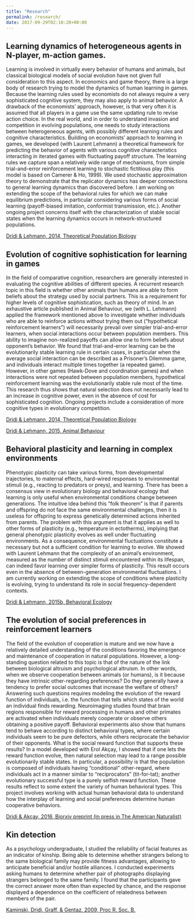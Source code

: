 ```yaml
---
title: "Research"
permalink: /research/
date: 2017-09-29T02:10:20+00:00
---
```


## Learning dynamics of heterogeneous agents in N-player, m-action games.


Learning is involved in virtually every behavior of humans and animals, but classical biological models of social evolution have not given full consideration to this aspect. In economics and game theory, there is a large body of research trying to model the dynamics of human learning in games. Because the learning rules used by economists do not always require a very sophisticated cognitive system, they may also apply to animal behavior. A drawback of the economists’ approach, however, is that very often it is assumed that all players in a game use the same updating rule to revise action choice. In the real world, and in order to understand invasion and competition in evolving populations, one needs to study interactions between heterogeneous agents, with possibly different learning rules and cognitive characteristics. Building on economists’ approach to learning in games, we developed (with Laurent Lehmann) a theoretical framework for predicting the behavior of agents with various cognitive characteristics interacting in iterated games with fluctuating payoff structure. The learning rules we capture span a relatively wide range of mechanisms, from simple trial-and-error reinforcement learning to stochastic fictitious play (this model is based on Camerer & Ho, 1999). We used stochastic approximation theory to demonstrate that the replicator dynamics has deeper connections to general learning dynamics than discovered before. I am working on extending the scope of the behavioral rules for which we can make equilibrium predictions, in particular considering various forms of social learning (payoff-biased imitation, conformist transmission, etc.). Another ongoing project concerns itself with the characterization of stable social states when the learning dynamics occurs in network-structured populations.

[Dridi & Lehmann, 2014, Theoretical Population Biology](http://dx.doi.org/10.1016/j.tpb.2013.09.003)

## Evolution of cognitive sophistication for learning in games

In the field of comparative cognition, researchers are generally interested in evaluating the cognitive abilities of different species. A recurrent research topic in this field is whether other animals than humans are able to form beliefs about the strategy used by social partners. This is a requirement for higher levels of cognitive sophistication, such as theory of mind. In an exhaustive article published in Animal Behaviour, we (with L. Lehmann) applied the framework mentioned above to investigate whether individuals who are able to reinforce actions without trying them out (“hypothetical reinforcement learners”) will necessarily prevail over simpler trial-and-error learners, when social interactions occur between population members. This ability to imagine non-realized payoffs can allow one to form beliefs about opponent’s behavior. We found that trial-and-error learning can be the evolutionarily stable learning rule in certain cases, in particular when the average social interaction can be described as a Prisoner’s Dilemma game, and individuals interact multiple times together (a repeated game). However, in other games (Hawk-Dove and coordination games) and when interactions were not repeated between population members, hypothetical reinforcement learning was the evolutionarily stable rule most of the time. This research thus shows that natural selection does not necessarily lead to an increase in cognitive power, even in the absence of cost for sophisticated cognition. Ongoing projects include a consideration of more cognitive types in evolutionary competition.

[Dridi & Lehmann, 2014, Theoretical Population Biology](http://dx.doi.org/10.1016/j.tpb.2013.09.003)

[Dridi & Lehmann, 2015, Animal Behaviour](http://dx.doi.org/10.1016/j.anbehav.2015.01.037)

## Behavioral plasticity and learning in complex environments

Phenotypic plasticity can take various forms, from developmental trajectories, to maternal effects, hard-wired responses to environmental stimuli (e.g., reacting to predators or preys), and learning. There has been a consensus view in evolutionary biology and behavioral ecology that learning is only useful when environmental conditions change between generations. The intuitive idea behind this “folk theorem” is that if parents and offspring do not face the same environmental challenges, then it is useless for offspring to express genetically determined actions inherited from parents. The problem with this argument is that it applies as well to other forms of plasticity (e.g., temperature in ectotherms), implying that general phenotypic plasticity evolves as well under fluctuating environments. As a consequence, environmental fluctuations constitute a necessary but not a sufficient condition for learning to evolve. We showed with Laurent Lehmann that the complexity of an animal’s environment, measured as the number of distinct stimuli encountered within its lifespan, can indeed favor learning over simpler forms of plasticity. This result occurs even in the absence of between-generation environmental fluctuations. I am currently working on extending the scope of conditions where plasticity is evolving, trying to understand its role in social frequency-dependent contexts.

[Dridi & Lehmann, 2015b, Behavioral Ecology](http://beheco.oxfordjournals.org/content/27/3/842)

## The evolution of social preferences in reinforcement learners

The field of the evolution of cooperation is mature and we now have a relatively detailed understanding of the conditions favoring the emergence and maintenance of cooperation in natural populations. However, a long-standing question related to this topic is that of the nature of the link between biological altruism and psychological altruism. In other words, when we observe cooperation between animals (or humans), is it because they have intrinsic other-regarding preferences? Do they generally have a tendency to prefer social outcomes that increase the welfare of others? Answering such questions requires modeling the evolution of the reward function of individuals, i.e. the function that tells which states of the world an individual finds rewarding. Neuroimaging studies found that brain regions responsible for reward processing in humans and other primates are activated when individuals merely cooperate or observe others obtaining a positive payoff. Behavioral experiments also show that humans tend to behave according to distinct behavioral types, where certain individuals seem to be pure defectors, while others reciprocate the behavior of their opponents. What is the social reward function that supports these results? In a model developed with Erol Akçay, I showed that if one lets the reward function evolve, then natural selection may lead to a range possible evolutionarily stable states. In particular,  a possibility is that the population is composed of individuals having “conditional” other-regard, where individuals act in a manner similar to “reciprocators” (tit-for-tat); another evolutionary successful type is a purely selfish reward function. These results reflect to some extent the variety of human behavioral types. This project involves working with actual human behavioral data to understand how the interplay of learning and social preferences determine human cooperative behaviors.

[Dridi & Akçay, 2016, Biorxiv preprint (in press in The American Naturalist)](http://biorxiv.org/content/early/2016/09/08/074096)

## Kin detection

As a psychology undergraduate, I studied the reliability of facial features as an indicator of kinship. Being able to determine whether strangers belong to the same biological family may provide fitness advantages, allowing to anticipate beneficial and/or hostile alliances. I conducted experiments asking humans to determine whether pair of photographs displaying strangers belonged to the same family. I found that the participants gave the correct answer more often than expected by chance, and the response displayed a dependence on the coefficient of relatedness between members of the pair.

[Kaminski, Dridi, Graff, & Gentaz, 2009, Proc R. Soc. B.](http://rspb.royalsocietypublishing.org/content/276/1670/3193)
